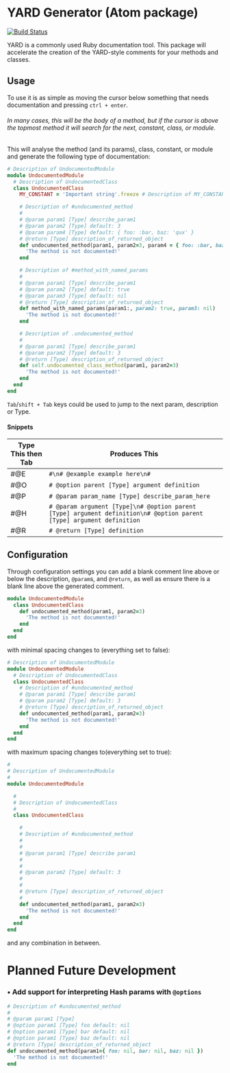 # YARD Generator (Atom package)

[![Build Status](https://travis-ci.org/carlosbaraza/yard.svg)](https://travis-ci.org/carlosbaraza/yard)

YARD is a commonly used Ruby documentation tool. This package will accelerate
the creation of the YARD-style comments for your methods and classes.

## Usage

To use it is as simple as moving the cursor below something that needs documentation and pressing `ctrl + enter`.

###### In many cases, this will be the body of a method, but if the cursor is above the topmost method it will search for the next, constant, class, or module.

This will analyse the method (and its params), class, constant, or module and generate the following type of documentation:

```ruby
# Description of UndocumentedModule
module UndocumentedModule
  # Description of UndocumentedClass
  class UndocumentedClass
    MY_CONSTANT = 'Important string'.freeze # Description of MY_CONSTANT

    # Description of #undocumented_method
    #
    # @param param1 [Type] describe_param1
    # @param param2 [Type] default: 3
    # @param param4 [Type] default: { foo: :bar, baz: 'qux' }
    # @return [Type] description_of_returned_object
    def undocumented_method(param1, param2=3, param4 = { foo: :bar, baz: 'qux' })
      'The method is not documented!'
    end

    # Description of #method_with_named_params
    #
    # @param param1 [Type] describe_param1
    # @param param2 [Type] default: true
    # @param param3 [Type] default: nil
    # @return [Type] description_of_returned_object
    def method_with_named_params(param1:, param2: true, param3: nil)
      'The method is not documented!'
    end

    # Description of .undocumented_method
    #
    # @param param1 [Type] describe_param1
    # @param param2 [Type] default: 3
    # @return [Type] description_of_returned_object
    def self.undocumented_class_method(param1, param2=3)
      'The method is not documented!'
    end
  end
end
```

`Tab`/`shift + Tab` keys could be used to jump to the next param, description or
Type.

#### Snippets

| Type This then Tab | Produces This                                                                                                      |
| ------------------ | ------------------------------------------------------------------------------------------------------------------ |
| #@E                | `#\n# @example example here\n#`                                                                                    |
| #@O                | `# @option parent [Type] argument definition`                                                                      |
| #@P                | `# @param param_name [Type] describe_param_here`                                                                   |
| #@H                | `# @param argument [Type]\n# @option parent [Type] argument definition\n# @option parent [Type] argument definition` |
| #@R                | `# @return [Type] definition`                                                                                      |

## Configuration

Through configuration settings you can add a blank comment line above or below the
description, `@param`s, and `@return`, as well as ensure there is a blank line
above the generated comment.

```ruby
module UndocumentedModule
  class UndocumentedClass
    def undocumented_method(param1, param2=3)
      'The method is not documented!'
    end
  end
end
```

with minimal spacing changes to (everything set to false):

```ruby
# Description of UndocumentedModule
module UndocumentedModule
  # Description of UndocumentedClass
  class UndocumentedClass
    # Description of #undocumented_method
    # @param param1 [Type] describe param1
    # @param param2 [Type] default: 3
    # @return [Type] description_of_returned_object
    def undocumented_method(param1, param2=3)
      'The method is not documented!'
    end
  end
end
```

with maximum spacing changes to(everything set to true):

```ruby
#
# Description of UndocumentedModule
#
module UndocumentedModule

  #
  # Description of UndocumentedClass
  #
  class UndocumentedClass

    #
    # Description of #undocumented_method
    #
    #
    # @param param1 [Type] describe param1
    #
    #
    # @param param2 [Type] default: 3
    #
    #
    # @return [Type] description_of_returned_object
    #
    def undocumented_method(param1, param2=3)
      'The method is not documented!'
    end
  end
end
```

and any combination in between.

# Planned Future Development

### • Add support for interpreting Hash params with `@options`

```ruby
# Description of #undocumented_method
#
# @param param1 [Type]
# @option param1 [Type] foo default: nil
# @option param1 [Type] bar default: nil
# @option param1 [Type] baz default: nil
# @return [Type] description_of_returned_object
def undocumented_method(param1={ foo: nil, bar: nil, baz: nil })
  'The method is not documented!'
end
```

